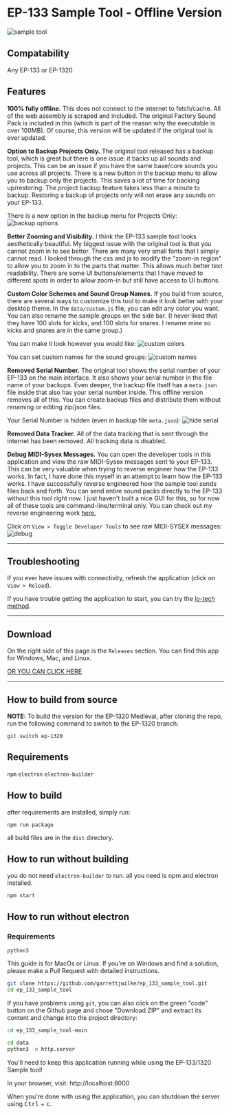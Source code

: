 # EP-133 Sample Tool - Offline Version

![sample tool](zoom_in.png)

## Compatability

Any EP-133 or EP-1320

## Features

**100% fully offline.** This does not connect to the internet to fetch/cache. All of the web assembly is scraped and included. The original Factory Sound Pack is included in this (which is part of the reason why the executable is over 100MB). Of course, this version will be updated if the original tool is ever updated.

**Option to Backup Projects Only.** The original tool released has a backup tool, which is great but there is one issue: it backs up all sounds and projects. This can be an issue if you have the same base/core sounds you use across all projects. There is a new button in the backup menu to allow you to backup only the projects. This saves a lot of time for backing up/restoring. The project backup feature takes less than a minute to backup. Restoring a backup of projects only will not erase any sounds on your EP-133.

There is a new option in the backup menu for Projects Only:
![backup options](backup.png)

**Better Zooming and Visibility.** I think the EP-133 sample tool looks aesthetically beautiful. My biggest issue with the original tool is that you cannot zoom in to see better. There are many very small fonts that I simply cannot read. I looked through the css and js to modify the "zoom-in region" to allow you to zoom in to the parts that matter. This allows much better text readability. There are some UI buttons/elements that I have moved to different spots in order to allow zoom-in but still have access to UI buttons.

**Custom Color Schemes and Sound Group Names.** If you build from source, there are several ways to customize this tool to make it look better with your desktop theme. In the `data/custom.js` file, you can edit any color you want. You can also rename the sample groups on the side bar. (I never liked that they have 100 slots for kicks, and 100 slots for snares. I rename mine so kicks and snares are in the same group.)

You can make it look however you would like:
![custom colors](custom_colors.png)

You can set custom names for the sound groups:
![custom names](custom_names.png)

**Removed Serial Number.** The original tool shows the serial number of your EP-133 on the main interface. It also shows your serial number in the file name of your backups. Even deeper, the backup file itself has a `meta.json` file inside that also has your serial number inside. This offline version removes all of this. You can create backup files and distribute them without renaming or editing zip/json files.

Your Serial Number is hidden (even in backup file `meta.json`):
![hide serial](serial_number.png)

**Removed Data Tracker.** All of the data tracking that is sent through the internet has been removed. All tracking data is disabled.

**Debug MIDI-Sysex Messages.** You can open the developer tools in this application and view the raw MIDI-Sysex messages sent to your EP-133. This can be very valuable when trying to reverse engineer how the EP-133 works. In fact, I have done this myself in an attempt to learn how the EP-133 works. I have successfully reverse engineered how the sample tool sends files back and forth. You can send entire sound packs directly to the EP-133 without this tool right now. I just haven't built a nice GUI for this, so for now all of these tools are command-line/terminal only. You can check out my reverse engineering work [here.](https://github.com/garrettjwilke/ep_133_sysex_thingy)

Click on `View > Toggle Developer Tools` to see raw MIDI-SYSEX messages:
![debug](debug.png)

---

## Troubleshooting

If you ever have issues with connectivity, refresh the application (click on `View > Reload`).

If you have trouble getting the application to start, you can try the [lo-tech method](./#how-to-run-without-electron).

---

## Download

On the right side of this page is the `Releases` section. You can find this app for Windows, Mac, and Linux.

[OR YOU CAN CLICK HERE](https://github.com/garrettjwilke/ep_133_tool_thingy/releases)

---

## How to build from source

**NOTE:** To build the version for the EP-1320 Medieval, after cloning the repo, run the following command to switch to the EP-1320 branch:
```
git switch ep-1320
```

## Requirements

`npm`
`electron`
`electron-builder`

## How to build

after requirements are installed, simply run:
```
npm run package
```

all build files are in the `dist` directory.

## How to run without building

you do not need `electron-builder` to run. all you need is npm and electron installed.
```
npm start
```

## How to run without electron

### Requirements

`python3`

This guide is for MacOs or Linux. If you're on Windows and find a solution, please make a Pull Request with detailed instructions.

```sh
git clone https://github.com/garrettjwilke/ep_133_sample_tool.git
cd ep_133_sample_tool
```

If you have problems using `git`, you can also click on the green "code" button on the Github page and chose "Download ZIP" and extract its content and change into the project directory:


```sh
cd ep_133_sample_tool-main
```

```sh
cd data
python3 -m http.server
```

You'll need to keep this application running while using the EP-133/1320 Sample tool!

In your browser, visit: http://localhost:8000

When you're done with using the application, you can shutdown the server using <kbd>Ctrl</kbd> + <kbd>c</kbd>.
